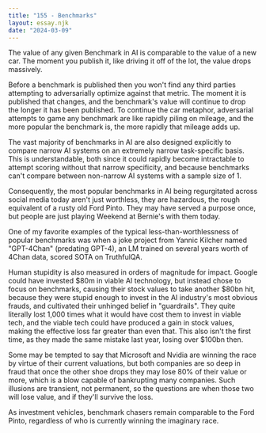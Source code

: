 ```yaml
---
title: "155 - Benchmarks"
layout: essay.njk
date: "2024-03-09"
---
```


The value of any given Benchmark in AI is comparable to the value of a new car. The moment you publish it, like driving it off of the lot, the value drops massively.

Before a benchmark is published then you won't find any third parties attempting to adversarially optimize against that metric. The moment it is published that changes, and the benchmark's value will continue to drop the longer it has been published. To continue the car metaphor, adversarial attempts to game any benchmark are like rapidly piling on mileage, and the more popular the benchmark is, the more rapidly that mileage adds up.

The vast majority of benchmarks in AI are also designed explicitly to compare narrow AI systems on an extremely narrow task-specific basis. This is understandable, both since it could rapidly become intractable to attempt scoring without that narrow specificity, and because benchmarks can't compare between non-narrow AI systems with a sample size of 1.

Consequently, the most popular benchmarks in AI being regurgitated across social media today aren't just worthless, they are hazardous, the rough equivalent of a rusty old Ford Pinto. They may have served a purpose once, but people are just playing Weekend at Bernie's with them today.

One of my favorite examples of the typical less-than-worthlessness of popular benchmarks was when a joke project from Yannic Kilcher named "GPT-4Chan" (predating GPT-4), an LM trained on several years worth of 4Chan data, scored SOTA on TruthfulQA.

Human stupidity is also measured in orders of magnitude for impact. Google could have invested $80m in viable AI technology, but instead chose to focus on benchmarks, causing their stock values to take another $80bn hit, because they were stupid enough to invest in the AI industry's most obvious frauds, and cultivated their unhinged belief in "guardrails". They quite literally lost 1,000 times what it would have cost them to invest in viable tech, and the viable tech could have produced a gain in stock values, making the effective loss far greater than even that. This also isn't the first time, as they made the same mistake last year, losing over $100bn then.

Some may be tempted to say that Microsoft and Nvidia are winning the race by virtue of their current valuations, but both companies are so deep in fraud that once the other shoe drops they may lose 80% of their value or more, which is a blow capable of bankrupting many companies. Such illusions are transient, not permanent, so the questions are when those two will lose value, and if they'll survive the loss.

As investment vehicles, benchmark chasers remain comparable to the Ford Pinto, regardless of who is currently winning the imaginary race.
